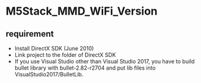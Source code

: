 # M5Stack_MMD_WiFi_Version
## requirement 
- Install DirectX SDK (June 2010)
- Link project to the folder of DirectX SDK
- If you use Visual Studio other than Visual Studio 2017, you have to build bullet library with bullet-2.82-r2704 and put lib files into VisualStudio2017/BulletLib.
